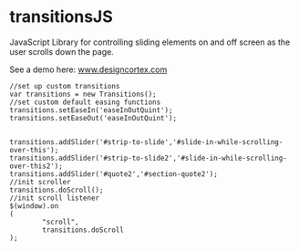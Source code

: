 # transitionsJS
JavaScript Library for controlling sliding elements on and off screen as the user scrolls down the page.

See a demo here: www.designcortex.com

    //set up custom transitions
    var transitions = new Transitions();
    //set custom default easing functions
    transitions.setEaseIn('easeInOutQuint');
    transitions.setEaseOut('easeInOutQuint');


    transitions.addSlider('#strip-to-slide','#slide-in-while-scrolling-over-this');
    transitions.addSlider('#strip-to-slide2','#slide-in-while-scrolling-over-this2');
    transitions.addSlider('#quote2','#section-quote2');
    //init scroller
    transitions.doScroll();
    //init scroll listener
    $(window).on
    (
            "scroll",
            transitions.doScroll
    );
			

